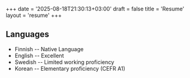 +++
date = '2025-08-18T21:30:13+03:00'
draft = false 
title = 'Resume'
layout = 'resume'
+++

## Languages
- Finnish -- Native Language
- English -- Excellent
- Swedish -- Limited working proficiency
- Korean -- Elementary proficiency (CEFR A1)
